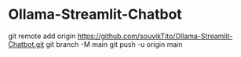 # Ollama-Streamlit-Chatbot
git remote add origin https://github.com/souvikTito/Ollama-Streamlit-Chatbot.git git branch -M main git push -u origin main
